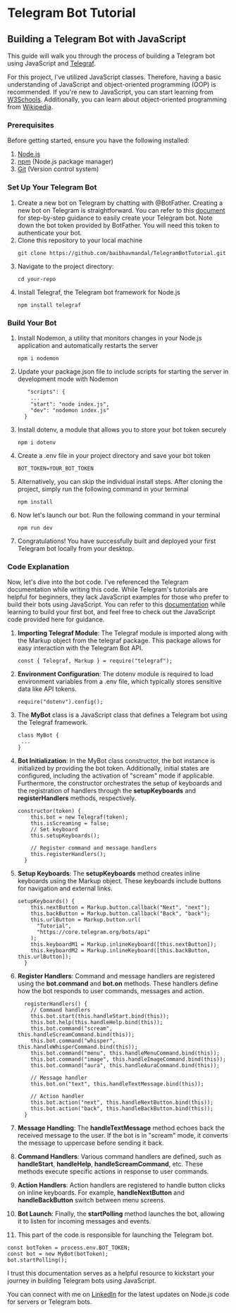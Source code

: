 # Telegram Bot Tutorial
## Building a Telegram Bot with JavaScript

This guide will walk you through the process of building a Telegram bot using JavaScript and [Telegraf](https://github.com/telegraf/telegraf).

For this project, I've utilized JavaScript classes. Therefore, having a basic understanding of JavaScript and object-oriented programming (OOP) is recommended. If you're new to JavaScript, you can start learning from [W3Schools](https://www.w3schools.com/js/). Additionally, you can learn about object-oriented programming from [Wikipedia](https://en.wikipedia.org/wiki/Object-oriented_programming).

### Prerequisites

Before getting started, ensure you have the following installed:

1. [Node.js](https://github.com/nvm-sh/nvm)
2. [npm](https://docs.npmjs.com/downloading-and-installing-node-js-and-npm) (Node.js package manager)
3. [Git](https://github.com/git-guides/install-git) (Version control system)

### Set Up Your Telegram Bot

1. Create a new bot on Telegram by chatting with @BotFather. Creating a new bot on Telegram is straightforward. You can refer to this [document](https://core.telegram.org/bots/tutorial#obtain-your-bot-token) for step-by-step guidance to easily create your Telegram bot. Note down the bot token provided by BotFather. You will need this token to authenticate your bot.
2. Clone this repository to your local machine
    ```
    git clone https://github.com/baibhavmandal/TelegramBotTutorial.git
    ```
3. Navigate to the project directory:
   ```
   cd your-repo
   ```
4. Install Telegraf, the Telegram bot framework for Node.js
   ```
   npm install telegraf
   ```
### Build Your Bot
1. Install Nodemon, a utility that monitors changes in your Node.js application and automatically restarts the server
   ```
   npm i nodemon
   ```
2. Update your package.json file to include scripts for starting the server in development mode with Nodemon
    ```
       "scripts": {
        ...
        "start": "node index.js",
        "dev": "nodemon index.js"
      }
    ```
   
3. Install dotenv, a module that allows you to store your bot token securely
    ```
    npm i dotenv
    ```
4. Create a .env file in your project directory and save your bot token
    ```
    BOT_TOKEN=YOUR_BOT_TOKEN
    ```
5.  Alternatively, you can skip the individual install steps. After cloning the project, simply run the following command in your terminal
    ```
    npm install
    ```
6. Now let's launch our bot. Run the following command in your terminal
    ```
    npm run dev
    ```
7. Congratulations! You have successfully built and deployed your first Telegram bot locally from your desktop.

### Code Explanation

Now, let's dive into the bot code. I've referenced the Telegram documentation while writing this code. While Telegram's tutorials are helpful for beginners, they lack JavaScript examples for those who prefer to build their bots using JavaScript. You can refer to this [documentation](https://core.telegram.org/bots/tutorial) while learning to build your first bot, and feel free to check out the JavaScript code provided here for guidance.

1. **Importing Telegraf Module**: The Telegraf module is imported along with the Markup object from the telegraf package. This package allows for easy interaction with the Telegram Bot API.
   ```
   const { Telegraf, Markup } = require("telegraf");
   ```
2. **Environment Configuration**: The dotenv module is required to load environment variables from a .env file, which typically stores sensitive data like API tokens.
   ```
   require("dotenv").config();
   ```
3. The **MyBot** class is a JavaScript class that defines a Telegram bot using the Telegraf framework.
   ```
   class MyBot {
    ...
   }
   ```
4. **Bot Initialization**: In the MyBot class constructor, the bot instance is initialized by providing the bot token. Additionally, initial states are configured, including the activation of "scream" mode if applicable. Furthermore, the constructor orchestrates the setup of keyboards and the registration of handlers through the **setupKeyboards** and **registerHandlers** methods, respectively.

    ```
    constructor(token) {
        this.bot = new Telegraf(token);
        this.isScreaming = false;
        // Set keyboard
        this.setupKeyboards();
    
        // Register command and message handlers
        this.registerHandlers();
      }
    ```
5. **Setup Keyboards**: The **setupKeyboards** method creates inline keyboards using the Markup object. These keyboards include buttons for navigation and external links.
    ```
    setupKeyboards() {
        this.nextButton = Markup.button.callback("Next", "next");
        this.backButton = Markup.button.callback("Back", "back");
        this.urlButton = Markup.button.url(
          "Tutorial",
          "https://core.telegram.org/bots/api"
        );
        this.keyboardM1 = Markup.inlineKeyboard([this.nextButton]);
        this.keyboardM2 = Markup.inlineKeyboard([this.backButton, this.urlButton]);
      }
    ```
6. **Register Handlers**: Command and message handlers are registered using the **bot.command** and **bot.on** methods. These handlers define how the bot responds to user commands, messages and action.
    ```
      registerHandlers() {
        // Command handlers
        this.bot.start(this.handleStart.bind(this));
        this.bot.help(this.handleHelp.bind(this));
        this.bot.command("scream", this.handleScreamCommand.bind(this));
        this.bot.command("whisper", this.handleWhisperCommand.bind(this));
        this.bot.command("menu", this.handleMenuCommand.bind(this));
        this.bot.command("image", this.handleImageCommand.bind(this));
        this.bot.command("aura", this.handleAuraCommand.bind(this));
    
        // Message handler
        this.bot.on("text", this.handleTextMessage.bind(this));
    
        // Action handler
        this.bot.action("next", this.handleNextButton.bind(this));
        this.bot.action("back", this.handleBackButton.bind(this));
      }
    ```
7. **Message Handling**: The **handleTextMessage** method echoes back the received message to the user. If the bot is in "scream" mode, it converts the message to uppercase before sending it back.
8. **Command Handlers**: Various command handlers are defined, such as **handleStart**, **handleHelp**, **handleScreamCommand**, etc. These methods execute specific actions in response to user commands.
9. **Action Handlers**: Action handlers are registered to handle button clicks on inline keyboards. For example, **handleNextButton** and **handleBackButton** switch between menu screens.
10. **Bot Launch**: Finally, the **startPolling** method launches the bot, allowing it to listen for incoming messages and events.
11. This part of the code is responsible for launching the Telegram bot.
  ```
  const botToken = process.env.BOT_TOKEN;
  const bot = new MyBot(botToken);
  bot.startPolling();
  ```
I trust this documentation serves as a helpful resource to kickstart your journey in building Telegram bots using JavaScript.

You can connect with me on [LinkedIn](https://www.linkedin.com/in/baibhavmandal/) for the latest updates on Node.js code for servers or Telegram bots.
